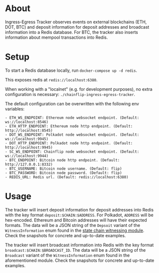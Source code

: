 # About

Ingress-Egress Tracker observes events on external blockchains (ETH, DOT, BTC)
and deposit information for deposit addresses and broadcast information into a
Redis database. For BTC, the tracker also inserts information about mempool
transactions into Redis.

# Setup

To start a Redis database locally, run `docker-compose up -d redis`.

This exposes redis at `redis://localhost:6380`.

When working with a "localnet" (e.g. for development purposes), no extra
configuration is necessary: `./chainflip-ingress-egress-tracker`.

The default configuration can be overwritten with the following env variables:

```
- ETH_WS_ENDPOINT: Ethereum node websocket endpoint. (Default: ws://localhost:8546)
- ETH_HTTP_ENDPOINT: Ethereum node http endpoint. (Default: http://localhost:8545)
- DOT_WS_ENDPOINT: Polkadot node websocket endpoint. (Default: ws://localhost:9945)
- DOT_HTTP_ENDPOINT: Polkadot node http endpoint. (Default: http://localhost:9945)
- SC_WS_ENDPOINT: Chainflip node websocket endpoint. (Default: ws://localhost:9944)
- BTC_ENDPOINT: Bitcoin node http endpoint. (Default: http://127.0.0.1:8332)
- BTC_USERNAME: Bitcoin node username. (Default: flip)
- BTC_PASSWORD: Bitcoin node password. (Default: flip)
- REDIS_URL: Redis url. (Default: redis://localhost:6380)
```

# Usage

The tracker will insert deposit information for deposit addresses into Redis
with the key format `deposit:$CHAIN:$ADDRESS`. For Polkadot, `ADDRESS` will be
hex-encoded. Ethereum and Bitcoin addresses will have their expected formats.
The data will be a JSON string of the `Depsoit` variant of the
`WitnessInformation` enum found in the
[state chain witnessing module](./src/witnessing/state_chain.rs). Check the
snapshots for concrete and up-to-date examples.

The tracker will insert broadcast information into Redis with the key format
`broadcast:$CHAIN:$BROADCAST_ID`. The data will be a JSON string of the
`Broadcast` variant of the `WitnessInformation` enum found in the aforementioned
module. Check the snapshots for concrete and up-to-date examples.
